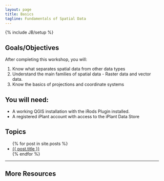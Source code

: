 ```yaml
---
layout: page
title: Basics
tagline: Fundamentals of Spatial Data
---
```

{% include JB/setup %}


## Goals/Objectives

After completing this workshop, you will:

  1. Know what separates spatial data from other data types
  2. Understand the main families of spatial data - Raster data and vector data.
  3. Know the basics of projections and coordinate systems

## You will need:

  - A working QGIS installation with the iRods Plugin installed.
  - A registered iPlant account with access to the iPlant Data Store




## Topics

<ul class="posts">
  {% for post in site.posts %}
    <li><a href="{{ BASE_PATH }}{{ post.url }}">{{ post.title }}</a></li>
  {% endfor %}
</ul>


----


## More Resources
